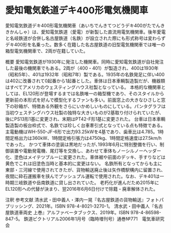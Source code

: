 # 愛知電気鉄道デキ400形電気機関車

愛知電気鉄道デキ400形電気機関車（あいちでんきてつどうデキ400がたでんききかんしゃ）は、愛知電気鉄道（愛電）が新製した直流用電気機関車。後年愛電と名岐鉄道が合併し名古屋鉄道（名鉄）が設立された際にも形式称号は変わらずデキ400形を名乗った。数多く在籍した名古屋鉄道の旧型電気機関車では唯一の箱型電気機関車で、2両が在籍していた。

概要
愛知電気鉄道が1930年に発注した機関車。同時に愛知電気鉄道が自社発注した最後の機関車でもある。2両が（400・401）が製造され、400は1930年（昭和5年）、401は1932年（昭和7年）製である。1935年の名鉄発足に伴い400は402に改番されて0起番から1起番とした。車体は日本車輌製造製だが、機器類はすべてアメリカのウェスティングハウス社製となっている。
本格的な機関車としては、EL120形が登場するまでは名鉄唯一の箱型機であり、そのスタイルから更新前の本形式を好んで模型化するファンも多い。前面窓上の大きなひさしと窓下の砂箱が、特徴ある外観をさらにいかめしいものにしている。パンタグラフは当初ウェスチングハウス社製の独特な大きいものが2基取り付けられていたが、後にPS13形1基に変更され、末期はPT42-F形1基に変更された。
台車は日本車輌製造製の板台枠式で、名鉄では珍しく台車牽引式となっている点も特徴である。
主電動機はWH-550-JF-6形で出力93.25kWを4基であり、歯車比は4.785。1時間定格出力は360kW、1時間定格引張力は4750kg、1時間定格速度は27.5km/hであった。
かつて車体の塗装は黒地だったが､1993年6月に特別整備を行い、制御装置や電動発電機、尾灯等を交換し、あわせて車体もノーシルノーヘッダー化、塗色はメイテツブルーに変更された。車体裾や前面のデッキ、手すりなどは黄色でこれは旧塗色当時と基本的に変更はない。
名鉄所有となってからも主に東部・三河線で使用されてきたが、貨物輸送廃止後は矢作橋駅構内に留置され、夜間に砕石運搬車を挟んでプッシュプル運転で使用された。なお、デキ401は一時期三岐鉄道や岳南鉄道に貸し出されていた。
老朽化が進んだため2015年にEL120形への代替が決まり、翌2016年6月6日付けで除籍・廃車解体された。

注釈
参考文献
清水武・田中義人・澤内一晃『名古屋鉄道の貨物輸送』フォトパブリッシング、2021年。ISBN 978-4-8021-3270-1。 
清水武・田中義人『名古屋鉄道車両史 上巻』アルファベータブックス、2019年。ISBN 978-4-86598-847-5。 
鉄道ピクトリアル2006年1月号（臨時増刊号）通巻№771　電気車研究会